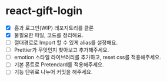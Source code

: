# react-gift-login

-[x] 홈과 로그인(WIP) 레포지토리를 클론
-[x] 불필요한 파일, 코드를 정리해요.
-[ ] 절대경로로 Import 할 수 있게 alias를 설정해요.
-[ ] Prettier가 무엇인지 찾아보고 추가해주세요.
-[ ] emotion 스타일 라이브러리를 추가하고, reset css를 적용해주세요.
-[ ] 기본 폰트로 Pretendard를 적용해주세요.
-[ ] 기능 단위로 나누어 커밋을 해주세요.